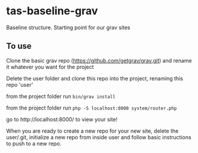 # tas-baseline-grav
Baseline structure. Starting point for our grav sites

## To use
Clone the basic grav repo (https://github.com/getgrav/grav.git) and rename it whatever you want for the project

Delete the user folder and clone this repo into the project, renaming this repo 'user'

from the project folder run `bin/grav install`

from the project folder run `php -S localhost:8000 system/router.php`

go to http://localhost:8000/ to view your site!



When you are ready to create a new repo for your new site, delete the user/.git, initialize a new repo from inside user and follow basic instructions to push to a new repo.
